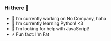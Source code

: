 ### Hi there 👋

- 🔭 I’m currently working on No Company, haha
- 🌱 I’m currently learning Python! <3 
- 🤔 I’m looking for help with JavaScript! 
- ⚡ Fun fact: I'm Fat 

